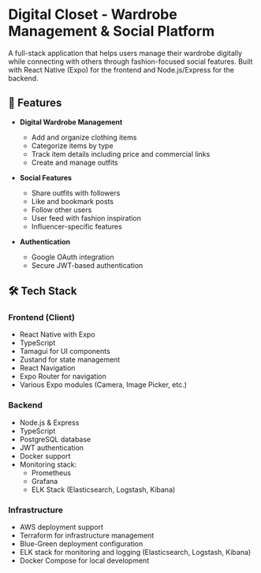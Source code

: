 # Digital Closet - Wardrobe Management & Social Platform

A full-stack application that helps users manage their wardrobe digitally while connecting with others through fashion-focused social features. Built with React Native (Expo) for the frontend and Node.js/Express for the backend.

## 🌟 Features

- **Digital Wardrobe Management**
  - Add and organize clothing items
  - Categorize items by type
  - Track item details including price and commercial links
  - Create and manage outfits

- **Social Features**
  - Share outfits with followers
  - Like and bookmark posts
  - Follow other users
  - User feed with fashion inspiration
  - Influencer-specific features

- **Authentication**
  - Google OAuth integration
  - Secure JWT-based authentication

## 🛠 Tech Stack

### Frontend (Client)
- React Native with Expo
- TypeScript
- Tamagui for UI components
- Zustand for state management
- React Navigation
- Expo Router for navigation
- Various Expo modules (Camera, Image Picker, etc.)

### Backend
- Node.js & Express
- TypeScript
- PostgreSQL database
- JWT authentication
- Docker support
- Monitoring stack:
  - Prometheus
  - Grafana
  - ELK Stack (Elasticsearch, Logstash, Kibana)

### Infrastructure
- AWS deployment support
- Terraform for infrastructure management
- Blue-Green deployment configuration
- ELK stack for monitoring and logging (Elasticsearch, Logstash, Kibana)
- Docker Compose for local development
